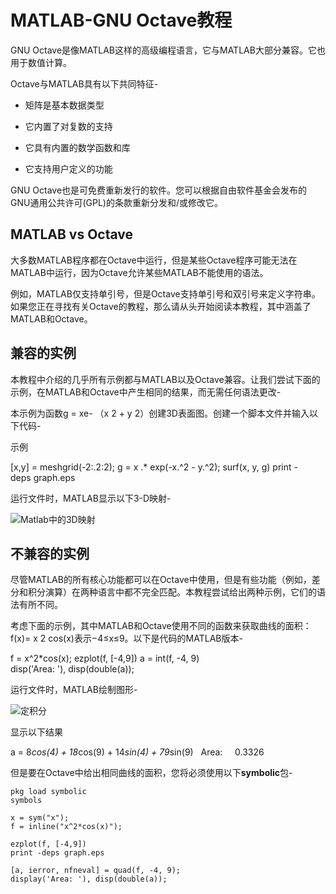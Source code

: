 # MATLAB-GNU Octave教程

GNU Octave是像MATLAB这样的高级编程语言，它与MATLAB大部分兼容。它也用于数值计算。

Octave与MATLAB具有以下共同特征-

- 矩阵是基本数据类型
    
- 它内置了对复数的支持
    
- 它具有内置的数学函数和库
    
- 它支持用户定义的功能
    

GNU Octave也是可免费重新发行的软件。您可以根据自由软件基金会发布的GNU通用公共许可(GPL)的条款重新分发和/或修改它。

## MATLAB vs Octave

大多数MATLAB程序都在Octave中运行，但是某些Octave程序可能无法在MATLAB中运行，因为Octave允许某些MATLAB不能使用的语法。

例如，MATLAB仅支持单引号，但是Octave支持单引号和双引号来定义字符串。如果您正在寻找有关Octave的教程，那么请从头开始阅读本教程，其中涵盖了MATLAB和Octave。

## 兼容的实例

本教程中介绍的几乎所有示例都与MATLAB以及Octave兼容。让我们尝试下面的示例，在MATLAB和Octave中产生相同的结果，而无需任何语法更改-

本示例为函数g = xe- （x 2 + y 2）创建3D表面图。创建一个脚本文件并输入以下代码-

示例

[x,y] = meshgrid(-2:.2:2);
g = x .* exp(-x.^2 - y.^2);
surf(x, y, g)
print -deps graph.eps

运行文件时，MATLAB显示以下3-D映射-

![Matlab中的3D映射](https://www.cainiaojc.com/static/upload/210417/1408080.jpg)

## 不兼容的实例

尽管MATLAB的所有核心功能都可以在Octave中使用，但是有些功能（例如，差分和积分演算）在两种语言中都不完全匹配。本教程尝试给出两种示例，它们的语法有所不同。

考虑下面的示例，其中MATLAB和Octave使用不同的函数来获取曲线的面积：f(x)= x 2 cos(x)表示−4≤x≤9。以下是代码的MATLAB版本-

f = x^2*cos(x);
ezplot(f, [-4,9])
a = int(f, -4, 9)
disp('Area: '), disp(double(a));

运行文件时，MATLAB绘制图形-

![定积分](https://www.cainiaojc.com/static/upload/210417/1408081.jpg)

显示以下结果

a =
8*cos(4) + 18*cos(9) + 14*sin(4) + 79*sin(9)
 
Area: 
   0.3326

但是要在Octave中给出相同曲线的面积，您将必须使用以下**symbolic**包-

```
pkg load symbolic
symbols

x = sym("x");
f = inline("x^2*cos(x)");

ezplot(f, [-4,9])
print -deps graph.eps

[a, ierror, nfneval] = quad(f, -4, 9);
display('Area: '), disp(double(a));
```